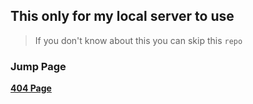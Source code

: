 ## This only for my local server to use

> If you don't know about this you can skip this `repo`

### Jump Page
**[404 Page](https://coolq4s.github.io/server-lnx/html/404/)**